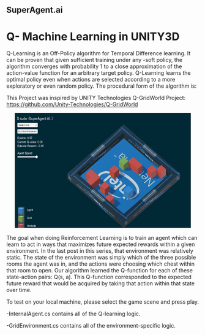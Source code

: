 ## SuperAgent.ai
# Q- Machine Learning in UNITY3D

Q-Learning is an Off-Policy algorithm for Temporal Difference learning. It can be proven that given sufficient training under any  -soft policy, the algorithm converges with probability 1 to a close approximation of the action-value function for an arbitrary target policy. Q-Learning learns the optimal policy even when actions are selected according to a more exploratory or even random policy. The procedural form of the algorithm is: 

This Project was inspired by UNITY Technologies Q-GridWorld Project:
https://github.com/Unity-Technologies/Q-GridWorld

<p align="center">
  <img width="460" height="300" src="https://github.com/TebogoNakampe/SuperAgent.ai/blob/master/Capture.PNG">
</p>



The goal when doing Reinforcement Learning is to train an agent which can learn to act in ways that maximizes future expected rewards within a given environment. In the last post in this series, that environment was relatively static. The state of the environment was simply which of the three possible rooms the agent was in, and the actions were choosing which chest within that room to open. Our algorithm learned the Q-function for each of these state-action pairs: Q(s, a). This Q-function corresponded to the expected future reward that would be acquired by taking that action within that state over time. 



To test on your local machine, please select the game scene and press play.

 -InternalAgent.cs contains all of the Q-learning logic.
 
 -GridEnvironment.cs contains all of the environment-specific logic.


